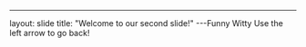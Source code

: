 ---
layout: slide
title: "Welcome to our second slide!"
---Funny
Witty
Use the left arrow to go back!
